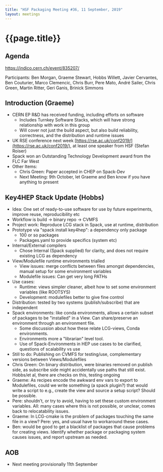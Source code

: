 ```yaml
---
title: "HSF Packaging Meeting #36, 11 September, 2019"
layout: meetings
---
```


# {{page.title}}

## Agenda
[<span class="underline">https://indico.cern.ch/event/835207/</span>](https://indico.cern.ch/event/835207/)

Participants: Ben Morgan, Graeme Stewart, Hobbs Willett, Javier Cervantes, Ben Couturier, Marco Clemencic, Chris Burr, Pere Mato, André Sailer, Chris Green, Martin Ritter, Geri Ganis, Brinick Simmons


## Introduction (Graeme)
- CERN EP R&D has received funding, including efforts on software
  - Includes Turnkey Software Stacks, which will have strong relationship with work in this group
  - Will cover not just the build aspect, but also build reliability, correctness, and the
    distribution and runtime issues
- UK RSE conference next week [https://rse.ac.uk/conf2019/](https://rse.ac.uk/conf2019/), at least one speaker from HSF (Stefan Roiser)
- Spack won an Outstanding Technology Development award from the FLC Far West
- Other Items:
  - Chris Green: Paper accepted in CHEP on Spack-Dev
  - Next Meeting: 9th October, let Graeme and Ben know if you have anything to present

## Key4HEP Stack Update (Hobbs)
- Idea: One set of ready-to-use software for use by future experiments, improve reuse, reproducibility etc
- Workflow is build -> binary repo -> CVMFS
- Project work: Reproduce LCG stack in Spack, use at runtime, distribution
- Prototype via "spack install key4hep": a dependency only package
  - 100 or so packages
  - Packages.yaml to provide specifics (system etc)
- Internal/External compilers
  - Chose Internal (Spack supplied) for clarity, and does not require existing LCG as dependency
- View/Modulefile runtime environments trialled
  - View issues: merge conflicts between files amongst dependencies, manual setup for some environment variables
  - Modulefile issues: Can get very long PATHs
- Use cases:
  - Runtime: views simpler cleaner, albeit how to set some environment variables (like ROOTSYS)
  - Development: modulefiles better to give fine control
- Distribution: tested by two systems (publish/subscribe) that are independent
- Spack environments: like conda environments, allows a certain subset of packages to be "installed" in a View. Can share/preserve an environment through an environment file.
  - Some discussion about how these relate LCG-views, Conda environments.
  - Environments more a "librarian" level tool.
  - Use of Spack-Environments in HEP use cases to be clarified, questions of scalability vs use
- Still to do: Publishing on CVMFS for testing/use, complementary versions between Views/Modulefiles
- Chris Green: On binary distribution, were binaries removed on publish side, as subscribe side might accidentally use paths that still exist. Hobbs/et al, there are checks on this, testing ongoing
- Graeme: As recipes encode the awkward env vars to export to Modulefiles, could we write something (a spack plugin?) that would write a script to e.g., create the view and source a setup script? Should be possible.
- Pere: shouldn’t, or try to avoid, having to set these custom environment variables. All: many cases where this is not possible, or unclear, comes back to relocatability issues.
- Graeme: In LCG-cmake is the problem of packages touching the same file in a view? Pere: yes, and usual have to workaround these cases.
- Ben: would be good to get a blacklist of packages that cause problems for creating views. Identify whether package or packaging system causes issues, and report upstream as needed.


## AOB
- Next meeting provisionally 11th September
